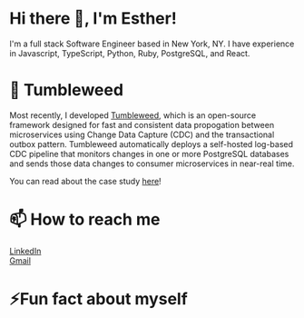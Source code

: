 # Hi there 👋, I'm Esther!

I'm a full stack Software Engineer based in New York, NY. I have experience in Javascript, TypeScript, Python, Ruby, PostgreSQL, and React.  


# 🌵 Tumbleweed

Most recently, I developed [Tumbleweed](https://tumbleweed-cdc.github.io/), which is an open-source framework designed for fast and consistent data propogation between microservices using Change Data Capture (CDC) and the transactional outbox pattern. Tumbleweed automatically deploys a self-hosted log-based CDC pipeline that monitors changes in one or more PostgreSQL databases and sends those data changes to consumer microservices in near-real time. 

You can read about the case study [here](https://tumbleweed-cdc.github.io/docs/introduction)!

# 📫 How to reach me

[LinkedIn](https://www.linkedin.com/in/esther-kim-189787b0/)\
[Gmail](ekim1009@gmail.com)

# ⚡️Fun fact about myself

<!--
**ekim1009/ekim1009** is a ✨ _special_ ✨ repository because its `README.md` (this file) appears on your GitHub profile.

Here are some ideas to get you started:

- 🔭 I’m currently working on ...
- 🌱 I’m currently learning ...
- 👯 I’m looking to collaborate on ...
- 🤔 I’m looking for help with ...
- 💬 Ask me about ...
- 📫 How to reach me: ...
- 😄 Pronouns: ...
- ⚡ Fun fact: ...
-->
